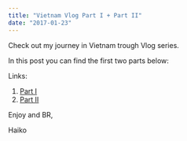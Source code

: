 ```yaml
---
title: "Vietnam Vlog Part I + Part II"
date: "2017-01-23"
---
```


Check out my journey in Vietnam trough Vlog series. 

In this post you can find the first two parts below:

Links:

1. [Part I](https://youtu.be/LZxOlpn_9Xk)
2. [Part II](https://youtu.be/C8eMovquDT0)

Enjoy and BR, 

Haiko

